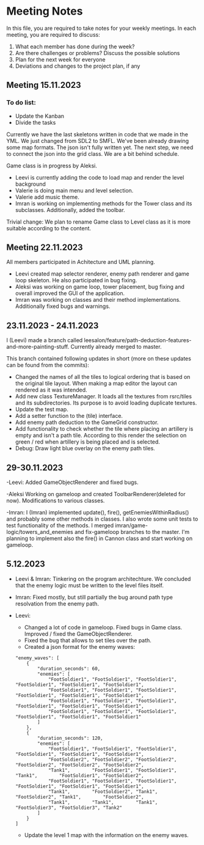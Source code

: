 # Meeting Notes

In this file, you are required to take notes for your weekly meetings.
In each meeting, you are required to discuss:

1. What each member has done during the week?
2. Are there challenges or problems? Discuss the possible solutions
3. Plan for the next week for everyone
4. Deviations and changes to the project plan, if any

## Meeting 15.11.2023

### To do list:

- Update the Kanban
- Divide the tasks

Currently we have the last skeletons written in code that we made in the YML. We just changed from SDL2 to SMFL. We've been already drawing some map formats. The json isn't fully written yet. The next step, we need to connect the json into the grid class. We are a bit behind schedule.

Game class is in progress by Aleksi.

- Leevi is currently adding the code to load map and render the level background
- Valerie is doing main menu and level selection.
- Valerie add music theme.
- Imran is working on implementing methods for the Tower class and its subclasses.
  Additionally, added the toolbar.

Trivial change: We plan to rename Game class to Level class as it is more suitable according to the content.


## Meeting 22.11.2023
 All members participated in Achitecture and UML planning.
 - Leevi created map selector renderer, enemy path renderer and game loop skeleton. He also participated in bug fixing.
 - Aleksi was working on game loop, tower placement, bug fixing and overall improved the GUI of the application.
 - Imran was working on classes and their method implementations. Additionally fixed bugs and warnings.

 ## 23.11.2023 - 24.11.2023
 I (Leevi) made a branch called leesalon/feature/path-deduction-features-and-more-painting-stuff. Currently already merged to master.

 This branch contained following updates in short (more on these updates can be found from the commits):
 - Changed the names of all the tiles to logical ordering that is based on the original tile layout. When making a map editor the layout can rendered as it was intended.
 - Add new class TextureManager. It loads all the textures from rsrc/tiles and its subdirectories. Its purpose is to avoid loading duplicate textures.
 - Update the test map.
 - Add a setter function to the (tile) interface.
 - Add enemy path deduction to the GameGrid constructor.
 - Add functionality to check whether the tile where placing an artillery is empty and isn't a path tile. According to this render the selection on green / red when artillery is being placed and is selected.
 - Debug: Draw light blue overlay on the enemy path tiles.


## 29-30.11.2023

-Leevi:
Added GameObjectRenderer and fixed bugs.


-Aleksi
Working on gameloop and created ToolbarRenderer(deleted for now). Modifications to various classes.


-Imran:
I (Imran) implemented update(), fire(), getEnemiesWithinRadius() and probably some other methods
in classes. I also wrote some unit tests to test functionality of the methods. I merged imran/game-logic/towers_and_enemies and fix-gameloop branches to the master. I'm planning to implement also the fire() in
Cannon class and start working on gameloop.

## 5.12.2023

- Leevi & Imran: Tinkering on the program architechture. We concluded that the enemy logic must be written to the level files itself.

- Imran: Fixed mostly, but still partially the bug around path type resolvation from the enemy path.

- Leevi:
	* Changed a lot of code in gameloop. Fixed bugs in Game class. Improved / fixed the GameObjectRenderer.
	* Fixed the bug that allows to set tiles over the path.
	* Created a json format for the enemy waves:
	```
	"enemy_waves": [
		{
			"duration_seconds": 60,
			"enemies": [
				"FootSoldier1", "FootSoldier1", "FootSoldier1", "FootSoldier1", "FootSoldier1", "FootSoldier1",
				"FootSoldier1", "FootSoldier1", "FootSoldier1", "FootSoldier1", "FootSoldier1", "FootSoldier1",
				"FootSoldier1", "FootSoldier1", "FootSoldier1", "FootSoldier1", "FootSoldier1", "FootSoldier1",
				"FootSoldier1", "FootSoldier1", "FootSoldier1", "FootSoldier1", "FootSoldier1", "FootSoldier1"
			]
		},
		{
			"duration_seconds": 120,
			"enemies": [
				"FootSoldier1", "FootSoldier1", "FootSoldier1", "FootSoldier1", "FootSoldier1", "FootSoldier1",
				"FootSoldier2", "FootSoldier2", "FootSoldier2", "FootSoldier2", "FootSoldier2", "FootSoldier2",
				"Tank1",        "FootSoldier1", "FootSoldier1", "Tank1",        "FootSoldier1", "FootSoldier2",
				"FootSoldier1", "FootSoldier1", "FootSoldier1", "FootSoldier1", "FootSoldier1", "FootSoldier1",
				"Tank1",        "FootSoldier2", "Tank1",        "FootSoldier2", "Tank1",        "FootSoldier2",
				"Tank1",        "Tank1",        "Tank1",        "FootSoldier3", "FootSoldier3", "Tank2"
			]
		}
    ]
	```
	* Update the level 1 map with the information on the enemy waves.
